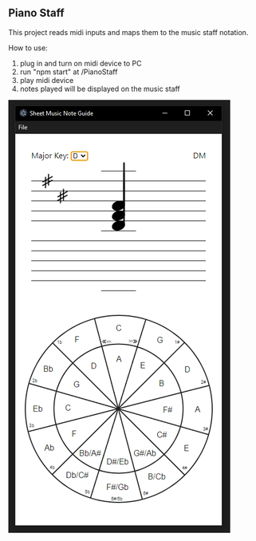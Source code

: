 ## Piano Staff
This project reads midi inputs and maps them to the music staff notation.

How to use:
1. plug in and turn on midi device to PC
2. run "npm start" at /PianoStaff
3. play midi device
4. notes played will be displayed on the music staff

![UI image](https://github.com/reinaldo-mlhs/PianoStaff/blob/main/src/assets/pianostaff.PNG)
